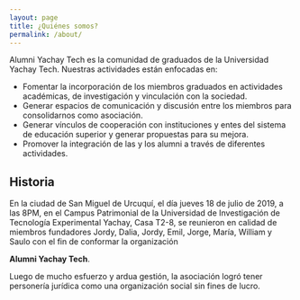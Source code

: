 ```yaml
---
layout: page
title: ¿Quiénes somos?
permalink: /about/
---
```


Alumni Yachay Tech es la comunidad de graduados de la Universidad Yachay Tech. Nuestras actividades están enfocadas en:

* Fomentar la incorporación de los miembros graduados en actividades académicas, de investigación y vinculación con la sociedad.
* Generar espacios de comunicación y discusión entre los miembros para consolidarnos como asociación.
* Generar vínculos de cooperación con instituciones y entes del sistema de educación superior y generar propuestas para su mejora.
* Promover la integración de las y los alumni a través de diferentes actividades.


## Historia
<div class="history-page">

  <p><span class="caps">E</span>n la ciudad de San Miguel de Urcuquí, el día jueves 18 de julio de 2019, a las 8PM, en el Campus Patrimonial de la Universidad de Investigación de Tecnología Experimental Yachay, Casa T2-8, se reunieron en calidad de miembros fundadores Jordy, Dalia, Jordy, Emil, Jorge, María, William y Saulo con el fin de conformar la organización</p>
  <p class = "center"><b>Alumni Yachay Tech</b>.</p>
Luego de mucho esfuerzo y ardua gestión, la asociación logró tener personería jurídica como una organización social sin fines de lucro.  
</div>

